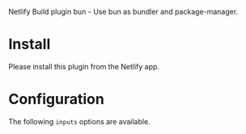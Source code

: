 Netlify Build plugin bun - Use bun as bundler and package-manager.

# Install

Please install this plugin from the Netlify app.

# Configuration

The following `inputs` options are available.
